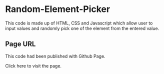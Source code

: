 # Random-Element-Picker 

This code is made up of HTML, CSS and Javascript which allow user to input values and randomly pick one of the element from the entered value. 

## Page URL 

This code had been published with Github Page. 

Click here to visit the page. 
